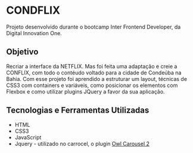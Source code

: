 # CONDFLIX
Projeto desenvolvido durante o bootcamp Inter Frontend Developer, da Digital Innovation One. 

## Objetivo
Recriar a interface da NETFLIX. Mas foi feita uma adaptação e creie a CONFLIX, com todo o contéudo voltado para a cidade de Condeúba na Bahia. Com esse projeto foi aprendido a estruturar um layout, técnicas de CSS3 com containers e variáveis, como posicionar os elementos com Flexbox e como utilizar plugins JQuery a favor da sua aplicação.

## Tecnologias e Ferramentas Utilizadas
 - HTML
 - CSS3
 - JavaScript
 - Jquery - utilizado no carrocel, o plugin [Owl Carousel 2](https://owlcarousel2.github.io/OwlCarousel2/) 
